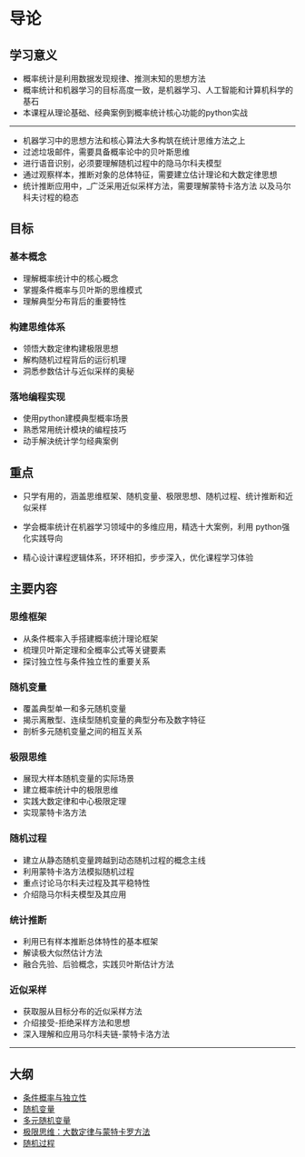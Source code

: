 # 导论

## 学习意义

* 概率统计是利用数据发现规律、推测末知的思想方法
* 概率统计和机器学习的目标高度一致，是机器学习、人工智能和计算机科学的基石
* 本课程从理论基础、经典案例到概率统计核心功能的python实战

---

* 机器学习中的思想方法和核心算法大多构筑在统计思维方法之上
* 过滤垃圾邮件，需要具备概率论中的贝叶斯思维
* 进行语音识别，必须要理解随机过程中的隐马尔科夫模型
* 通过观察样本，推断对象的总体特征，需要建立估计理论和大数定律思想
* 统计推断应用中，_广泛采用近似采样方法，需要理解蒙特卡洛方法 以及马尔科夫讨程的稳态

## 目标

### 基本概念

* 理解概率统计中的核心概念
* 掌握条件概率与贝叶斯的思维模式
* 理解典型分布背后的重要特性

### 构建思维体系

* 领悟大数定律构建极限思想
* 解构随机过程背后的运衍机理
* 洞悉参数估计与近似采样的奥秘

### 落地编程实现

* 使用python建模典型概率场景
* 熟悉常用统计模块的编程技巧
* 动手解決统计学匀经典案例

## 重点

* 只学有用的，涵盖思维框架、随机变量、极限思想、随机过程、统计推断和近似采样

* 学会概率统计在机器学习领域中的多维应用，精选十大案例，利用 python强化实践导向

* 精心设计课程逻辑体系，环环相扣，步步深入，优化课程学习体验

## 主要内容

### 思维框架

* 从条件概率入手搭建概率统汁理论框架
* 梳理贝叶斯定理和全概率公式等关键要素 
* 探讨独立性与条件独立性的重要关系

### 随机变量

* 覆盖典型单一和多元随机变量
* 揭示离散型、连续型随机变量的典型分布及数字特征
* 剖析多元随机变量之间的相互关系

### 极限思维

* 展现大样本随机变量的实际场景
* 建立概率统计中的极限思维
* 实践大数定律和中心极限定理
* 实现蒙特卡洛方法

### 随机过程

* 建立从静态随机变量跨越到动态随机过程的概念主线
* 利用蒙特卡洛方法模拟随机过程
* 重点讨论马尔科夫过程及其平稳特性
* 介绍隐马尔科夫模型及其应用

### 统计推断

* 利用已有样本推断总体特性的基本框架
* 解读极大似然估计方法
* 融合先验、后验概念，实践贝叶斯估计方法

### 近似采样

* 获取服从目标分布的近似采样方法
* 介绍接受-拒绝采样方法和思想
* 深入理解和应用马尔科夫链-蒙特卡洛方法

---

## 大纲

- [条件概率与独立性](条件概率与独立性/readme.md)
- [随机变量](随机变量/readme.md)
- [多元随机变量](多元随机变量/readme.md)
- [极限思维：大数定律与蒙特卡罗方法](极限思维/readme.md)
- [随机过程](随机过程导引/readme.md)
